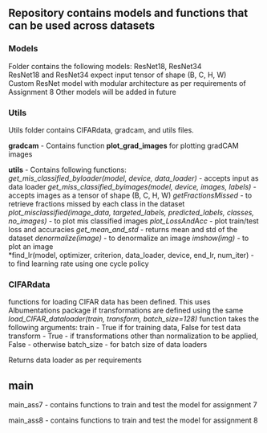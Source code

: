 ## Repository contains models and functions that can be used across datasets

### Models  
Folder contains the following models: ResNet18, ResNet34  
ResNet18 and ResNet34 expect input tensor of shape (B, C, H, W)  
Custom ResNet model with modular architecture as per requirements of Assignment 8
Other models will be added in future  

### Utils  
Utils folder contains CIFARdata, gradcam, and utils files.

**gradcam** - Contains function **plot_grad_images** for plotting gradCAM images

**utils** - Contains following functions:  
*get_mis_classified_byloader(model, device, data_loader)* - accepts input as data loader
*get_miss_classified_byimages(model, device, images, labels)* - accepts images as a tensor of shape (B, C, H, W) 
*getFractionsMissed* - to retrieve fractions missed by each class in the dataset
*plot_misclassified(image_data, targeted_labels, predicted_labels, classes, no_images)* - to plot mis classified images
*plot_LossAndAcc* - plot train/test loss and accuracies
*get_mean_and_std* - returns mean and std of the dataset
*denormalize(image)* - to denormalize an image
*imshow(img)* - to plot an image  
*find_lr(model, optimizer, criterion, data_loader, device, end_lr, num_iter) - to find learning rate using one cycle policy  

### CIFARdata
functions for loading CIFAR data has been defined. This uses Albumentations package if transformations are defined using the same  
*load_CIFAR_dataloader(train, transform, batch_size=128)* function takes the following arguments:
 train - True if for training data, False for test data
 transform - True - if transformations other than normalization to be applied, False - otherwise
 batch_size - for batch size of data loaders
 
 Returns data loader as per requirements

## main  
main_ass7 - contains functions to train and test the model for assignment 7  

main_ass8 - contains functions to train and test the model for assignment 8

